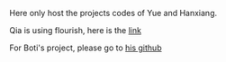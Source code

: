 
Here only host the projects codes of Yue and Hanxiang.

Qia is using flourish, here is the [link](https://public.flourish.studio/visualisation/6146011/)

For Boti's project, please go to [his github](https://github.com/botivegh/fire-brigade-map)

